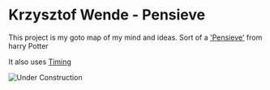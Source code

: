 # Krzysztof Wende - Pensieve
This project is my goto map of my mind and ideas. Sort of a ['Pensieve'](https://harrypotter.fandom.com/wiki/Pensieve) from harry Potter

It also uses [Timing]()

![Under Construction](https://media.giphy.com/media/MLYvQVgQ1RSA8/giphy.gif)